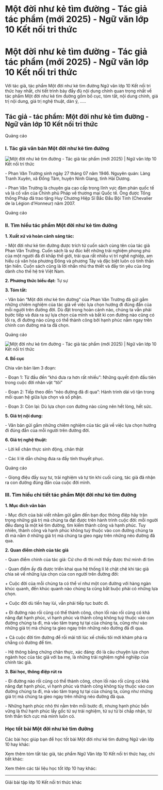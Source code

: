 # Một đời như kẻ tìm đường - Tác giả tác phẩm (mới 2025) - Ngữ văn lớp 10 Kết nối tri thức

# Một đời như kẻ tìm đường - Tác giả tác phẩm (mới 2025) - Ngữ văn lớp 10 Kết nối tri thức

Với tác giả, tác phẩm Một đời như kẻ tìm đường Ngữ văn lớp 10 Kết nối tri thức hay nhất, chi tiết trình bày đầy đủ nội dung chính quan trọng nhất về tác phẩm Một đời như kẻ tìm đường gồm bố cục, tóm tắt, nội dung chính, giá trị nội dung, giá trị nghệ thuật, dàn ý, .....

## Tác giả - tác phẩm: Một đời như kẻ tìm đường - Ngữ văn lớp 10 Kết nối tri thức

Quảng cáo

### **I. Tác giả văn bản Một đời như kẻ tìm đường**

![Một đời như kẻ tìm đường - Tác giả tác phẩm \(mới 2025\) | Ngữ văn lớp 10 Kết nối tri thức](https://vietjack.com/soan-van-lop-10-kn/images/tac-gia-tac-pham-mot-doi-nhu-ke-tim-duong.PNG)

\- Phan Văn Trường sinh ngày 27 tháng 07 năm 1946. Nguyên quán: Làng Tranh Xuyên, xã Đồng Tâm, huyện Ninh Giang, tỉnh Hải Dương.

\- Phan Văn Trường là chuyên gia cao cấp trong lĩnh vực đàm phán quốc tế và là cố vấn của Chính phủ Pháp về thương mại Quốc tế. Ông được Tổng thống Pháp đã trao tặng Huy Chương Hiệp Sĩ Bắc Đẩu Bội Tinh (Chevalier de la Légion d’Honneur) năm 2007.

Quảng cáo

### **II. Tìm hiểu tác phẩm Một đời như kẻ tìm đường**

**1\. Xuất xứ và hoàn cảnh sáng tác:**

\- Một đời như kẻ tìm đường được trích từ cuốn sách cùng tên của tác giả Phan Văn Trường. Cuốn sách là sự đúc kết những trải nghiệm phong phú của một người đã đi khắp thế giới, trải qua rất nhiều vị trí nghề nghiệp, am hiểu cả văn hóa phương Đông và phương Tây và đặc biệt luôn có tinh thần tận hiến. Cuốn sách cũng là lời nhắn nhủ tha thiết và đầy tin yêu của ông dành cho thế hệ trẻ Việt Nam.

**2\. Phương thức biểu đạt:** Tự sự 

**3\. Tóm tắt:**

\- Văn bản “Một đời như kẻ tìm đường” của Phan Văn Trường đã gửi gắm những chiêm nghiệm của tác giả về việc lựa chọn hướng đi đúng đắn của mỗi người trên đường đời. Dù đặt trong hoàn cảnh nào, chúng ta vẫn phải bước tiếp và đưa ra sự lựa chọn của mình và bất kì con đường nào cũng có lối ra, đi đường nào cũng có thể thành công bởi hạnh phúc nằm ngay trên chính con đường mà ta đã chọn.

Quảng cáo

![Một đời như kẻ tìm đường - Tác giả tác phẩm \(mới 2025\) | Ngữ văn lớp 10 Kết nối tri thức](https://vietjack.com/soan-van-lop-10-kn/images/tac-gia-tac-pham-mot-doi-nhu-ke-tim-duong-1.PNG)

**4\. Bố cục**

Chia văn bản làm 3 đoạn:

\- Đoạn 1: Từ đầu đến “khó đưa ra hơn rất nhiều”: Những quyết định đầu tiên trong cuộc đời nhân vật “tôi”

\- Đoạn 2: Tiếp theo đến “nẻo đường đã đi qua”: Hành trình dài vô tận trong mối quan hệ giữa lựa chọn và số phận.

\- Đoạn 3: Còn lại: Dù lựa chọn con đường nào cũng nên hết lòng, hết sức.

**5\. Giá trị nội dung:**

\- Văn bản gửi gắm những chiêm nghiệm của tác giả về việc lựa chọn hướng đi đúng đắn của mỗi người trên đường đời.

**6\. Giá trị nghệ thuật:**

\- Lời kể chân thực sinh động, chân thật 

\- Các lí lẽ dẫn chứng đưa ra đầy tính thuyết phục.

Quảng cáo

\- Giọng điệu đầy suy tư, trải nghiệm và tự tin khi cuối cùng, tác giả đã nhận ra con đường đúng đắn của cuộc đời mình. 

### **III. Tìm hiểu chi tiết tác phẩm Một đời như kẻ tìm đường**

**1\. Mục đích văn bản**

\- Mục đích của bài viết nhằm gửi gắm đến bạn đọc thông điệp hãy trân trọng những giá trị mà chúng ta đạt được trên hành trình cuộc đời: mỗi người đều đang là một kẻ tìm đường, tìm kiếm thành công và hạnh phúc. Tuy nhiên, thành công và hạnh phúc không tuỳ thuộc vào con đường chúng ta đi mà nằm ở những giá trị mà chúng ta gieo ngay trên những nẻo đường đã qua. 

**2\. Quan điểm chính của tác giả**

\- Quan điểm chính của tác giả: Cứ cho đi thì mới thấy được thứ mình đi tìm

\- Quan điểm ấy đã được triển khai qua hệ thống lí lẽ chặt chẽ khi tác giả chia sẻ về những lựa chọn của con người trên đường đời: 

\+ Cuộc đời của mỗi chúng ta có thể ví như một con đường với hàng ngàn khúc quanh, đến khúc quanh nào chúng ta cũng bắt buộc phải có những lựa chọn.

\+ Cuộc đời dù tiến hay lùi, vẫn phải tiếp tục bước đi.

\+ Đi đường nào rồi cũng có thể thành công, chọn lối nào rồi cũng có khả năng đạt hạnh phúc, vì hạnh phúc và thành công không tuỳ thuộc vào con đường chúng ta đi, mà vào tâm trạng tự tại của chúng ta, cũng như vào những giá trị mà chúng ta gieo ngay trên những nẻo đường đã đi qua. 

\+ Cả cuộc đời tìm đường để rồi mãi tới lúc xế chiều tôi mới khám phá ra chẳng có đường để tìm.

\- Hệ thông bằng chứng chân thực, xác đáng: đó là câu chuyện lựa chọn ngành học của tác giả với ba mẹ, là những trải nghiệm nghề nghiệp của chính tác giả. 

**3\. Bài học, thông điệp rút ra**

\- Đi đường nào rồi cũng có thể thành công, chọn lối nào rồi cũng có khả năng đạt hạnh phúc, vì hạnh phúc và thành công không tùy thuộc vào con đường chúng ta đi, mà vào tâm trạng tự tại của chúng ta, cũng như những giá trị mà chúng ta gieo ngay trên những nẻo đường đã qua.

\- Những hạnh phúc nhỏ thì nằm trên mỗi bước đi, nhưng hạnh phúc bền vững là thứ hạnh phúc lấy gốc từ sự trải nghiệm, từ sự từ bi chấp nhận, từ tinh thần tích cực mà mình luôn có.

### **Học tốt bài Một đời như kẻ tìm đường**

Các bài học giúp bạn để học tốt bài Một đời như kẻ tìm đường Ngữ văn lớp 10 hay khác:

Xem thêm tóm tắt tác giả, tác phẩm Ngữ Văn lớp 10 Kết nối tri thức hay, chi tiết khác:

Xem thêm các tài liệu học tốt lớp 10 hay khác:

* * *

Giải bài tập lớp 10 Kết nối tri thức khác
